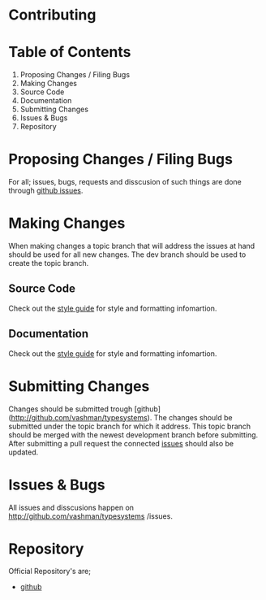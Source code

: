 Contributing
==========================================================================

Table of Contents
==========================================================================
1. Proposing Changes / Filing Bugs
2. Making Changes
  1. Source Code
  2. Documentation
3. Submitting Changes
4. Issues & Bugs
5. Repository

Proposing Changes / Filing Bugs
==========================================================================
For all; issues, bugs, requests and disscusion of such things are done
through [github issues][issues].

Making Changes
==========================================================================
When making changes a topic branch that will address the issues at hand
should be used for all new changes. The dev branch should be used to
create the topic branch.

Source Code
--------------------------------------------------------------------------
Check out the [style guide][src.style] for style and formatting
infomartion.

Documentation
--------------------------------------------------------------------------
Check out the [style guide][doc.style] for style and formatting
infomartion.

Submitting Changes
==========================================================================
Changes should be submitted trough [github]
(http://github.com/vashman/typesystems). The changes should be submitted
under the topic branch for which it address. This topic branch should be
merged with the newest development branch before submitting. 
After submitting a pull request the connected [issues][issues] should also
be updated.

Issues & Bugs
==========================================================================
All issues and disscusions happen on http://github.com/vashman/typesystems
/issues.

Repository
==========================================================================
Official Repository's are;
* [github](http://github.com/vashman/typesystems)

[issues]: http://www.github.com/vashman/typesystems/issues
[src.style]: http://www.github.com/404
[doc.style]: http://www.github.com/404
